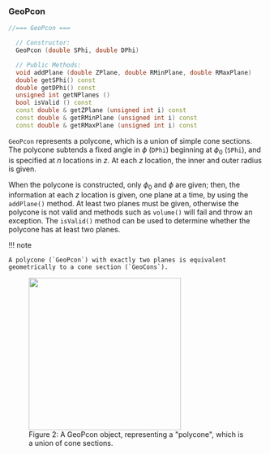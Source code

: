 
### GeoPcon

```cpp
//=== GeoPcon ===

  // Constructor:
  GeoPcon (double SPhi, double DPhi)

  // Public Methods:
  void addPlane (double ZPlane, double RMinPlane, double RMaxPlane)
  double getSPhi() const
  double getDPhi() const
  unsigned int getNPlanes ()
  bool isValid () const
  const double & getZPlane (unsigned int i) const
  const double & getRMinPlane (unsigned int i) const
  const double & getRMaxPlane (unsigned int i) const
```

`GeoPcon` represents a polycone, which is a union of simple cone sections. The polycone subtends a fixed angle in $\phi$ (`DPhi`) beginning at $\phi_0$ (`SPhi`), and is specified at $n$ locations in $z$. At each $z$ location, the inner and outer radius is given.

When the polycone is constructed, only $\phi_0$ and $\phi$ are given; then, the information at each $z$ location is given, one plane at a time, by using the `addPlane()` method.  At least two planes must be given, otherwise the polycone is not valid and methods such as `volume()` will fail and throw an exception.  The `isValid()` method can be used to determine whether the polycone has at least two planes.

!!! note

    A polycone (`GeoPcon`) with exactly two planes is equivalent geometrically to a cone section (`GeoCons`).


<figure>
  <img src="/reference/RCBase/GeoShape/GeoPcon.png" width="300" />
  <figcaption>Figure 2: A GeoPcon object, representing a "polycone", which is a union of cone sections.</figcaption>
</figure>


